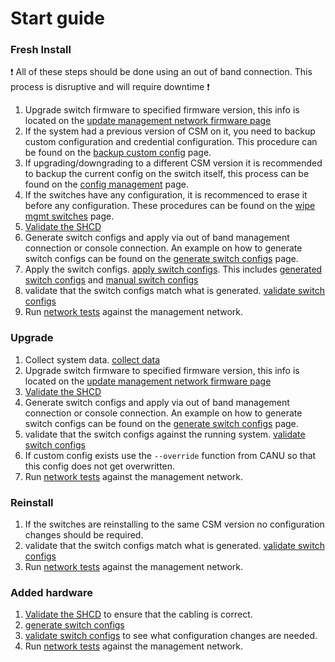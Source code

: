 # Start guide

### Fresh Install

:exclamation: All of these steps should be done using an out of band connection. This process is disruptive and will require downtime :exclamation:  

1. Upgrade switch firmware to specified firmware version, this info is located on the  [update management network firmware page](update_management_network_firmware.md)
1. If the system had a previous version of CSM on it, you need to backup custom configuration and credential configuration.  This procedure can be found on the [backup custom config](backup_custom_config.md) page.
1. If upgrading/downgrading to a different CSM version it is recommended to backup the current config on the switch itself, this process can be found on the [config management](config_management.md) page. 
1. If the switches have any configuration, it is recommenced to erase it before any configuration.  These procedures can be found on the [wipe mgmt switches](wipe_mgmt_switches.md) page.
1. [Validate the SHCD](validate_shcd.md)
1. Generate switch configs and apply via out of band management connection or console connection.  An example on how to generate switch configs can be found on the [generate switch configs](generate_switch_configs.md) page.
1. Apply the switch configs. [apply switch configs](apply_switch_configs.md).  This includes [generated switch configs](generate_switch_configs.md) and [manual switch configs](manual_switch_config.md)
1. validate that the switch configs match what is generated.  [validate switch configs](validate_switch_configs.md)
1. Run [network tests](network_tests.md) against the management network.
### Upgrade

1. Collect system data. [collect data](collect_data.md)
1. Upgrade switch firmware to specified firmware version, this info is located on the  [update management network firmware page](update_management_network_firmware.md)
1. [Validate the SHCD](validate_shcd.md)
1. Generate switch configs and apply via out of band management connection or console connection.  An example on how to generate switch configs can be found on the [generate switch configs](generate_switch_configs.md) page.
1. validate that the switch configs against the running system.  [validate switch configs](validate_switch_configs.md)
1. If custom config exists use the `--override` function from CANU so that this config does not get overwritten.
1. Run [network tests](network_tests.md) against the management network.

### Reinstall

1. If the switches are reinstalling to the same CSM version no configuration changes should be required.
1. validate that the switch configs match what is generated.  [validate switch configs](validate_switch_configs.md)
1. Run [network tests](network_tests.md) against the management network.

### Added hardware

1. [Validate the SHCD](validate_shcd.md) to ensure that the cabling is correct.
1. [generate switch configs](generate_switch_configs.md)
1. [validate switch configs](validate_switch_configs.md) to see what configuration changes are needed.
1. Run [network tests](network_tests.md) against the management network.